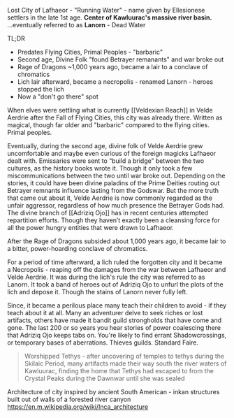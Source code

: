 Lost City of Lafhaeor - "Running Water" - name given by Ellesionese settlers in the late 1st age. **Center of Kawluurac's massive river basin.**
...eventually referred to as **Lanorn** - Dead Water

TL;DR
- Predates Flying Cities, Primal Peoples - "barbaric"
- Second age, Divine Folk "found Betrayer remanants" and war broke out
- Rage of Dragons ~1,000 years ago, became a lair to a conclave of chromatics
- Lich lair afterward, became a necropolis - renamed Lanorn - heroes stopped the lich
- Now a "don't go there" spot

When elves were settling what is currently [[Veldexian Reach]] in Velde Aerdrie after the Fall of Flying Cities, this city was already there. Written as magical, though far older and "barbaric" compared to the flying cities. Primal peoples. 

Eventually, during the second age, divine folk of Velde Aerdrie grew uncomfortable and maybe even curious of the foreign magicks Lafhaeor dealt with. Emissaries were sent to “build a bridge” between the two cultures, as the history books wrote it. Though it only took a few miscommunications between the two until war broke out. Depending on the stories, it could have been divine paladins of the Prime Deities routing out Betrayer remnants influence lasting from the Godswar. But the more truth that came out about it, Velde Aerdrie is now commonly regarded as the unfair aggressor, regardless of how much presence the Betrayer Gods had. The divine branch of [[Adriziq Ojo]] has in recent centuries attempted repartition efforts. Though they haven’t exactly been a cleansing force for all the power hungry entities that were drawn to Lafhaeor. 

After the Rage of Dragons subsided about 1,000 years ago, it became lair to a bitter, power-hoarding conclave of chromatics. 

For a period of time afterward, a lich ruled the forgotten city and it became a Necropolis - reaping off the damages from the war between Lafhaeor and Velde Aerdrie. It was during the lich's rule the city was referred to as Lanorn. It took a band of heroes out of Adriziq Ojo to unfurl the plots of the lich and depose it. Though the stains of Lanorn never fully left. 

Since, it became a perilous place many teach their children to avoid - if they teach about it at all. Many an adventurer delve to seek riches or lost artifacts, others have made it bandit guild strongholds that have come and gone. The last 200 or so years you hear stories of power coalescing there that Adriziq Ojo keeps tabs on. You're likely to find errant Shadowcrossings, or temporary bases of aberrations. Thieves guilds. Standard Faire. 

> Worshipped Tethys - after uncovering of temples to tethys during the Skilaic Period, many artifacts made their way south the river waters of Kawluurac, finding the home that Tethys had escaped to from the Crystal Peaks during the Dawnwar until she was sealed 


Architecture of city inspired by ancient South American - inkan structures built out of walls of a forested river canyon https://en.m.wikipedia.org/wiki/Inca_architecture